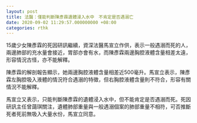```yaml
---
layout: post
title: 法醫：僅能判斷陳彥霖遺體浸入水中　不肯定是否遇溺亡
date: 2020-09-02 11:29:57.000000000 +08:00
categories: rthk
---
```


15歲少女陳彥霖的死因研訊繼續，資深法醫馬宣立作供，表示一般遇溺而死的人，兩邊肺部的充水量會接近，胃部亦會有水，而陳彥霖兩邊胸腔液體含量相差太遠，形容情況古怪，亦不能解釋。

陳彥霖的解剖報告顯示，她兩邊胸腔液體含量相差近500毫升。馬宣立表示，陳彥霖左胸腔吸入液體的情況符合遇溺的特徵，但右胸腔液體含量則不符合，形容有關情況不能解釋。

馬宣立又表示，只能判斷陳彥霖的遺體浸入水中，但不能肯定是否遇溺而死。死因研訊主任曾藹琪關注，遺體肺部重量與一般遇溺個案的肺部重量不相符，可否推斷死者死前無吸入大量水份，馬宣立同意。
